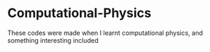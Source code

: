 # Computational-Physics
These codes were made when I learnt computational physics, and something interesting included
